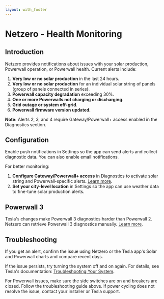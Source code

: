```yaml
---
layout: with_footer
---
```


# Netzero - Health Monitoring

## Introduction

[Netzero](https://www.netzero.energy) provides notifications about issues with your solar production, Powerwall operation, or Powerwall health. Current alerts include:
1. **Very low or no solar production** in the last 24 hours.
2. **Very low or no solar production** for an individual solar string of panels (group of panels connected in series).
3. **Powerwall capacity degradation** exceeding 30%.
4. **One or more Powerwalls not charging or discharging**.
5. **Grid outage or system off-grid**.
6. **Powerwall firmware version updated**.

**Note:** Alerts 2, 3, and 4 require Gateway/Powerwall+ access enabled in the Diagnostics section.

## Configuration

Enable push notifications in Settings so the app can send alerts and collect diagnostic data. You can also enable email notifications.

For better monitoring:
1. **Configure Gateway/Powerwall+ access** in Diagnostics to activate solar string and Powerwall-specific alerts. [Learn more](https://www.netzero.energy/docs/diagnostics/powerwall2).
2. **Set your city-level location** in Settings so the app can use weather data to fine-tune solar production alerts.

## Powerwall 3

Tesla's changes make Powerwall 3 diagnostics harder than Powerwall 2. Netzero can retrieve Powerwall 3 diagnostics manually. [Learn more](https://www.netzero.energy/docs/diagnostics/powerwall3).

## Troubleshooting

If you get an alert, confirm the issue using Netzero or the Tesla app's Solar and Powerwall charts and compare recent days.

If the issue persists, try turning the system off and on again. For details, see Tesla's documentation: [Troubleshooting Your System](https://www.tesla.com/support/energy/solar-panels/after-installation/troubleshooting-your-system).

For Powerwall issues, make sure the side switches are on and breakers are closed. Follow the troubleshooting guide above. If power cycling does not resolve the issue, contact your installer or Tesla support.
